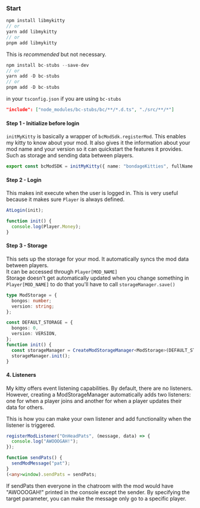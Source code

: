 ### Start

```ts
npm install libmykitty
// or
yarn add libmykitty
// or
pnpm add libmykitty
```

This is _recommended_ but not necessary.

```ts
npm install bc-stubs --save-dev
// or
yarn add -D bc-stubs
// or
pnpm add -D bc-stubs
```

in your `tsconfig.json` if you are using `bc-stubs`

```json
"include": ["node_modules/bc-stubs/bc/**/*.d.ts", "./src/**/*"]
```

#### Step 1 - Initialize before login

`initMyKitty` is basically a wrapper of `bcModSdk.registerMod`. This enables my kitty to know about your mod. It also gives it the information about your mod name and your version so it can quickstart the features it provides. Such as storage and sending data between players.

```ts
export const bcModSDK = initMyKitty({ name: "bondageKitties", fullName: "bondage kitties", version: "1.1.0" });
```

#### Step 2 - Login

This makes init execute when the user is logged in. This is very useful because it makes sure `Player` is always defined.

```ts
AtLogin(init);

function init() {
  console.log(Player.Money);
}
```

#### Step 3 - Storage

This sets up the storage for your mod. It automatically syncs the mod data between players.</br>
It can be accessed through `Player[MOD_NAME]`</br>
Storage doesn't get automatically updated when you change something in `Player[MOD_NAME]` to do that you'll have to call `storageManager.save()`

```ts
type ModStorage = {
  bongos: number;
  version: string;
};

const DEFAULT_STORAGE = {
  bongos: 0,
  version: VERSION,
};
function init() {
  const storageManager = CreateModStorageManager<ModStorage>(DEFAULT_STORAGE);
  storageManager.init();
}
```

#### 4. Listeners

My kitty offers event listening capabilities. By default, there are no listeners. However, creating a ModStorageManager automatically adds two listeners: one for when a player joins and another for when a player updates their data for others.

This is how you can make your own listener and add functionality when the listener is triggered.

```ts
registerModListener("OnHeadPats", (message, data) => {
  console.log("AWOOOGAH!");
});

function sendPats() {
  sendModMessage("pat");
}
(<any>window).sendPats = sendPats;
```

If sendPats then everyone in the chatroom with the mod would have "AWOOOGAH!" printed in the console except the sender. By specifying the target parameter, you can make the message only go to a specific player.

